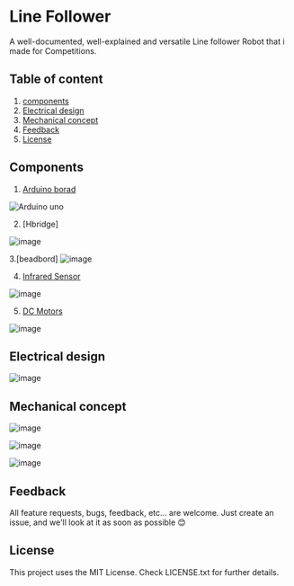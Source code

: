 # Line Follower 
A well-documented, well-explained and versatile Line follower Robot that i made for Competitions.

## Table of content
 1. [components](#components)
 2. [Electrical design](#electrical-design)
 3. [ Mechanical concept](#mechanical-concept)
 4. [Feedback](#feedback)
 5. [License](#license)

## Components
1. [Arduino borad](https://github.com/cvzone/cvzone/blob/master/README.md) 


![Arduino uno](https://ce8dc832c.cloudimg.io/v7/_cdn_/CA/56/60/00/0/419244_1.jpg?width=640&height=480&wat=1&wat_url=_tme-wrk_%2Ftme_new.png&wat_scale=100p&ci_sign=24d4ccb4cea9fae38374e652ced53fe25cc43baa)

2. [Hbridge] 

![image](https://user-images.githubusercontent.com/98516504/170589111-f8dda72f-addf-4324-a147-4df9fde2808d.png)

3.[beadbord] 
![image](https://user-images.githubusercontent.com/98516504/170589636-b87aa69b-e22f-4628-a676-70a14a2fdb3e.png)

4. [Infrared Sensor](https://robocraze.com/blogs/post/ir-sensor-interfacing-with-arduino)

![image](https://user-images.githubusercontent.com/98516504/229361781-d482aa29-621d-4e1a-8bea-e944f72f65ab.png)

5. [DC Motors](https://www.tutorialspoint.com/arduino/arduino_dc_motor.htm)

![image](https://user-images.githubusercontent.com/98516504/229361949-26d51e5a-1c6d-4a31-bc1d-0b6c2c649648.png)




## Electrical design

![image](https://user-images.githubusercontent.com/98516504/229362357-1f465591-aa56-4525-b2d0-f1d9a384d61e.png)

## Mechanical concept

![image](https://user-images.githubusercontent.com/98516504/229362833-74c91047-9ee8-4afb-b13c-382bc213c99a.png)

![image](https://user-images.githubusercontent.com/98516504/229362850-6fc7a10f-4243-497a-9593-70339d693360.png)

![image](https://user-images.githubusercontent.com/98516504/229362866-50ca1651-0cb2-4a2c-8a67-8e5dde1cdcbf.png)



## Feedback
All feature requests, bugs, feedback, etc... are welcome. Just create an issue, and we'll look at it as soon as possible 😊

## License
This project uses the MIT License. Check LICENSE.txt for further details.
